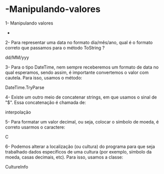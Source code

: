 # -Manipulando-valores

1-  Manipulando valores

+

2- Para representar uma data no formato dia/mês/ano, qual é o formato correto que passamos para o método ToString ?

dd/MM/yyy

3- Para o tipo DateTime, nem sempre receberemos um formato de data no qual esperamos, sendo assim, é importante convertemos o valor com cautela. Para isso, usamos o método:

DateTime.TryParse

4- Existe um outro meio de concatenar strings, em que usamos o sinal de "$". Essa concatenação é chamada de:

interpolação

5- Para formatar um valor decimal, ou seja, colocar o símbolo de moeda, é correto usarmos o caractere:

C

6- Podemos alterar a localização (ou cultura) do programa para que seja trabalhado dados específicos de uma cultura (por exemplo, símbolo da moeda, casas decimais, etc). Para isso, usamos a classe:

CultureInfo
